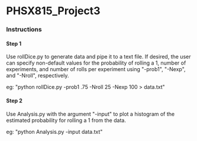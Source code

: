 # PHSX815_Project3

### Instructions

#### Step 1
Use rollDice.py to generate data and pipe it to a text file. If desired, the user can specify non-default values for the probability of rolling a 1, number of experiments, and number of rolls per experiment using "-prob1", "-Nexp", and "-Nroll", respectively.

eg: "python rollDice.py -prob1 .75 -Nroll 25 -Nexp 100 > data.txt"

#### Step 2
Use Analysis.py with the argument "-input" to plot a histogram of the estimated probability for rolling a 1 from the data.

eg: "python Analysis.py -input data.txt"